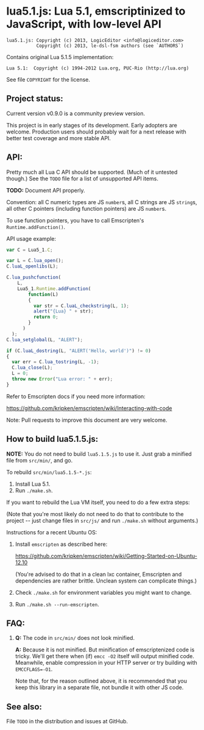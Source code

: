 lua5.1.js: Lua 5.1, emscriptinized to JavaScript, with low-level API
====================================================================

```
lua5.1.js: Copyright (c) 2013, LogicEditor <info@logiceditor.com>
           Copyright (c) 2013, le-dsl-fsm authors (see `AUTHORS`)
```

Contains original Lua 5.1.5 implementation:

```
Lua 5.1:  Copyright (c) 1994-2012 Lua.org, PUC-Rio (http://lua.org)
```

See file `COPYRIGHT` for the license.

Project status:
---------------

Current version v0.9.0 is a community preview version.

This project is in early stages of its development. Early adopters
are welcome. Production users should probably wait for a next release
with better test coverage and more stable API.

API:
----

Pretty much all Lua C API should be supported. (Much of it untested though.)
See the `TODO` file for a list of unsupported API items.

**TODO:** Document API properly.

Convention: all C numeric types are JS `number`s, all C strings are JS `string`s, all other C pointers (including function pointers) are
JS `number`s.

To use function pointers, you have to call Emscripten's `Runtime.addFunction()`.

API usage example:

```JavaScript
var C = Lua5_1.C;

var L = C.lua_open();
C.luaL_openlibs(L);

C.lua_pushcfunction(
    L,
    Lua5_1.Runtime.addFunction(
        function(L)
        {
          var str = C.luaL_checkstring(L, 1);
          alert("{Lua} " + str);
          return 0;
        }
      )
  );
C.lua_setglobal(L, "ALERT");

if (C.luaL_dostring(L, "ALERT('Hello, world')") != 0)
{
  var err = C.lua_tostring(L, -1);
  C.lua_close(L);
  L = 0;
  throw new Error("Lua error: " + err);
}
```

Refer to Emscripten docs if you need more information:

https://github.com/kripken/emscripten/wiki/Interacting-with-code

Note: Pull requests to improve this document are very welcome.

How to build lua5.1.5.js:
------------------------

**NOTE:** You do not need to build `lua5.1.5.js` to use it.
          Just grab a minified file from `src/min/`, and go.

To rebuild `src/min/lua5.1.5-*.js`:

1. Install Lua 5.1.
2. Run `./make.sh`.

If you want to rebuild the Lua VM itself, you need to do a few extra steps:

(Note that you're most likely do not need to do that to contribute
to the project -- just change files in `src/js/` and run `./make.sh`
without arguments.)

Instructions for a recent Ubuntu OS:

1. Install `emscripten` as described here:

   https://github.com/kripken/emscripten/wiki/Getting-Started-on-Ubuntu-12.10

   (You're advised to do that in a clean lxc container, Emscripten and
   dependencies are rather brittle. Unclean system can complicate things.)

2. Check `./make.sh` for environment variables you might want to change.

3. Run `./make.sh --run-emscripten`.

FAQ:
----

1. **Q:** The code in `src/min/` does not look minified.

   **A:** Because it is not minified. But minification of emscriptenized code
   is tricky. We'll get there when (if) `emcc -O2` itself will output minified
   code. Meanwhile, enable compression in your HTTP server
   or try building with `EMCCFLAGS=-O1`.

   Note that, for the reason outlined above, it is recommended that you keep
   this library in a separate file, not bundle it with other JS code.

See also:
---------

File `TODO` in the distribution and issues at GitHub.
